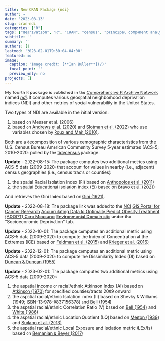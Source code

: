 ```yaml
---
title: New CRAN Package {ndi}
author: ~
date: '2022-08-13'
slug: cran-ndi
categories: ["R"]
tags: ["deprivation", "R", "CRAN", "census", "principal component analysis", "socio-economic indicators"]
subtitle: ''
summary: ''
authors: []
lastmod: '2023-02-01T9:30:04-04:00'
featured: no
image: 
  caption: 'Image credit: [**Ian Buller**](/)'
  focal_point: ''
  preview_only: no
projects: []
---
```


My fourth R package is published in the [Comprehensive R Archive Network](https://cran.r-project.org/) named [*ndi*](https://CRAN.R-project.org/package=ndi). It computes various geospatial neighborhood deprivation indices (NDI) and other metrics of social vulnerability in the United States. 

Two types of NDI are available in the initial version: 

1. based on [Messer et al. (2006)](https://doi.org/10.1007/s11524-006-9094-x)
2. based on [Andrews et al. (2020)](https://doi.org/10.1080/17445647.2020.1750066) and [Slotman et al. (2022)](https://doi.org/10.1016/j.dib.2022.108002) who use variables chosen by [Roux and Mair (2010)](https://doi.org/10.1111/j.1749-6632.2009.05333.x). 

Both are a decomposition of various demographic characteristics from the U.S. Census Bureau American Community Survey 5-year estimates (ACS-5; 2010-2020) pulled by the [tidycensus](https://CRAN.R-project.org/package=tidycensus) package.

**Update** - 2022-08-15: The package computes two additional metrics using ACS-5 data (2009-2020) that account for values in nearby (i.e., adjacent) census geographies (i.e., census tracts or counties): 

1. the spatial Racial Isolation Index (RI) based on [Anthopolos et al. (2011)](https://www.doi.org/10.1016/j.sste.2011.06.002)
2. the spatial Educational Isolation Index (EI) based on [Bravo et al. (2021)](https://www.doi.org/10.3390/ijerph18179384)

And retrieves the Gini Index based on [Gini (1921)](https://www.doi.org/10.2307/2223319).

**Update** - 2022-08-18: The package link was added to the [NCI](https://www.cancer.gov/) [GIS Portal for Cancer Research](https://gis.cancer.gov/) [Accumulating Data to Optimally Predict Obesity Treatment (ADOPT) Core Measures](https://www.nhlbi.nih.gov/science/adopt) [Environmental Domain site](https://gis.cancer.gov/research/adopt.html) under the "Socioeconomic Deprivation" tab.

**Update** - 2022-10-01: The package computes an additional metric using ACS-5 data (2009-2020) to compute the Index of Concentration at the Extremes (ICE) based on [Feldman et al. (2015)](https://www.doi.org/10.1136/jech-2015-205728) and [Krieger et al. (2016)](https://www.doi.org/10.2105/AJPH.2015.302955)

**Update** - 2022-12-01: The package computes an additional metric using ACS-5 data (2009-2020) to compute the Dissimilarity Index (DI) based on [Duncan & Duncan (1955)](https://doi.org/10.2307/2088328)

**Update** - 2023-02-01: The package computes two additional metrics using ACS-5 data (2009-2020): 

1. the aspatial income or racial/ethnic Atkinson Index (AI) based on [Atkinson (1970)](https://doi.org/10.1016/0022-0531(70)90039-6) for specified counties/tracts 2009 onward
2. the aspatial racial/ethnic Isolation Index (II) based on Shevky & Williams (1949; ISBN-13:978-0837156378) and [Bell (1954)](https://doi.org/10.2307/2574118)
3. the aspatial racial/ethnic Correlation Ratio (V) based on [Bell (1954)](https://doi.org/10.2307/2574118) and [White (1986)](https://doi.org/10.2307/3644339)
4. the aspatial racial/ethnic Location Quotient (LQ) based on [Merton (1939)](https://doi.org/10.2307/2084686) and [Sudano et al. (2013)](https://doi.org/10.1016/j.healthplace.2012.09.015)
5. the aspatial racial/ethnic Local Exposure and Isolation metric (LEx/Is) based on [Bemanian & Beyer (2017)](https://doi.org/10.1158/1055-9965.EPI-16-0926)
